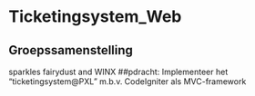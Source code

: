 # Ticketingsystem_Web
## Groepssamenstelling
sparkles
fairydust
and WINX
##pdracht:
Implementeer het “ticketingsystem@PXL” m.b.v. CodeIgniter als MVC-framework
